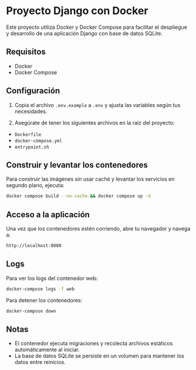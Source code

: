 # Proyecto Django con Docker

Este proyecto utiliza Docker y Docker Compose para facilitar el despliegue y desarrollo de una aplicación Django con base de datos SQLite.


## Requisitos

- Docker
- Docker Compose


## Configuración

1. Copia el archivo `.env.example` a `.env` y ajusta las variables según tus necesidades.

2. Asegúrate de tener los siguientes archivos en la raíz del proyecto:

- `Dockerfile`
- `docker-compose.yml`
- `entrypoint.sh`


## Construir y levantar los contenedores

Para construir las imágenes sin usar caché y levantar los servicios en segundo plano, ejecuta:
```bash
docker compose build --no-cache && docker compose up -d
```

## Acceso a la aplicación

Una vez que los contenedores estén corriendo, abre tu navegador y navega a:
```bash
http://localhost:8000
```

## Logs

Para ver los logs del contenedor web:
```bash
docker-compose logs -f web
```
Para detener los contenedores:
```bash
docker-compose down
```

## Notas

- El contenedor ejecuta migraciones y recolecta archivos estáticos automáticamente al iniciar.
- La base de datos SQLite se persiste en un volumen para mantener los datos entre reinicios.
